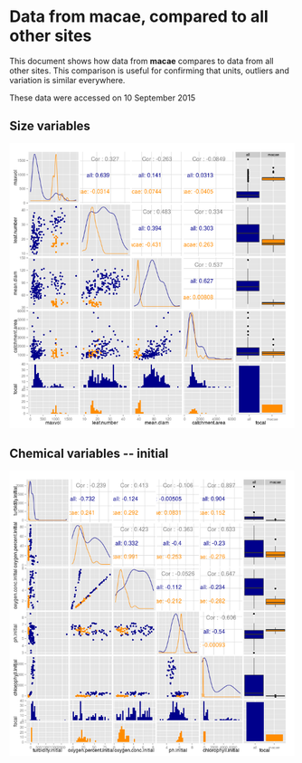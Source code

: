 # Data from macae, compared to all other sites

This document shows how data from **macae** compares to data from all other sites. This comparison is useful for confirming that units, outliers and variation is similar everywhere.

These data were accessed on 10 September 2015




## Size variables

![plot of chunk sizes](figure/macae__sizes-1.png) 


## Chemical variables -- initial

![plot of chunk chem_initial](figure/macae__chem_initial-1.png) 




